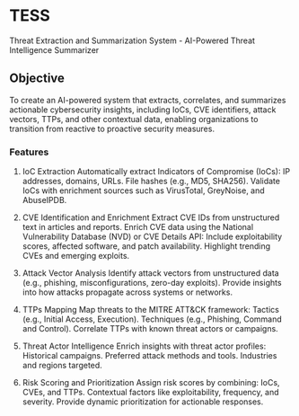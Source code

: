 # TESS
Threat Extraction and Summarization System - AI-Powered Threat Intelligence Summarizer

## Objective

To create an AI-powered system that extracts, correlates, and summarizes actionable cybersecurity insights, including IoCs, CVE identifiers, attack vectors, TTPs, and other contextual data, enabling organizations to transition from reactive to proactive security measures.


### Features

1. IoC Extraction
Automatically extract Indicators of Compromise (IoCs):
IP addresses, domains, URLs.
File hashes (e.g., MD5, SHA256).
Validate IoCs with enrichment sources such as VirusTotal, GreyNoise, and AbuseIPDB.

2. CVE Identification and Enrichment
Extract CVE IDs from unstructured text in articles and reports.
Enrich CVE data using the National Vulnerability Database (NVD) or CVE Details API:
Include exploitability scores, affected software, and patch availability.
Highlight trending CVEs and emerging exploits.

3. Attack Vector Analysis
Identify attack vectors from unstructured data (e.g., phishing, misconfigurations, zero-day exploits).
Provide insights into how attacks propagate across systems or networks.

4. TTPs Mapping
Map threats to the MITRE ATT&CK framework:
Tactics (e.g., Initial Access, Execution).
Techniques (e.g., Phishing, Command and Control).
Correlate TTPs with known threat actors or campaigns.

5. Threat Actor Intelligence
Enrich insights with threat actor profiles:
Historical campaigns.
Preferred attack methods and tools.
Industries and regions targeted.

6. Risk Scoring and Prioritization
Assign risk scores by combining:
IoCs, CVEs, and TTPs.
Contextual factors like exploitability, frequency, and severity.
Provide dynamic prioritization for actionable responses.
